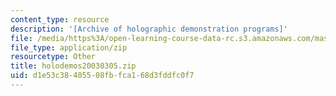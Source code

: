 ```yaml
---
content_type: resource
description: '[Archive of holographic demonstration programs]'
file: /media/https%3A/open-learning-course-data-rc.s3.amazonaws.com/mas-450-holographic-imaging-spring-2003/d1e53c38405508fbfca168d3fddfc0f7_holodemos20030305.zip
file_type: application/zip
resourcetype: Other
title: holodemos20030305.zip
uid: d1e53c38-4055-08fb-fca1-68d3fddfc0f7
---
```

